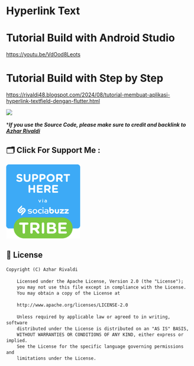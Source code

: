# Hyperlink Text

# Tutorial Build with Android Studio
https://youtu.be/VdOod8Leots

# Tutorial Build with Step by Step
https://rivaldi48.blogspot.com/2024/08/tutorial-membuat-aplikasi-hyperlink-textfield-dengan-flutter.html

<img src="https://blogger.googleusercontent.com/img/b/R29vZ2xl/AVvXsEgL-E6j1QCWiUNO-70EntPXrbVEXZTxqZMhHBfMjsM3DNAThEGzUg1cWGG38ZvtLJWNBD_ieISldhAplGSl-a-QZ59jPLHiNb8PQqHLmmAUFxmFRcUZAcZwTrN8OMabvjgYLXLxxvyg-lG6hai68S8jymrejqK2a64UkjdDPL-1i3ft8wMArMIZcplCWQxN/s1280/Tutorial%20Membuat%20Aplikasi%20Hyperlink%20Text%20dengan%20Flutter.png" data-canonical-src="https://rivaldi48.blogspot.com/2024/07/tutorial-membuat-aplikasi-panduan-puasa-dengan-flutter.html" style="max-width:100%;">

****If you use the Source Code, please make sure to credit and backlink to [Azhar Rivaldi](https://rivaldi48.blogspot.com/)***

## 🗂 Click For Support Me :
<a href="https://sociabuzz.com/azharrvldi_/donate"> 
<img src="https://github.com/AzharRivaldi/AzharRivaldi/blob/master/Support%20Here.png" width="200" height="200"></a>

## 📄 License

```
Copyright (C) Azhar Rivaldi

    Licensed under the Apache License, Version 2.0 (the "License");
    you may not use this file except in compliance with the License.
    You may obtain a copy of the License at

    http://www.apache.org/licenses/LICENSE-2.0

    Unless required by applicable law or agreed to in writing, software
    distributed under the License is distributed on an "AS IS" BASIS,
    WITHOUT WARRANTIES OR CONDITIONS OF ANY KIND, either express or implied.
    See the License for the specific language governing permissions and
    limitations under the License.

```

